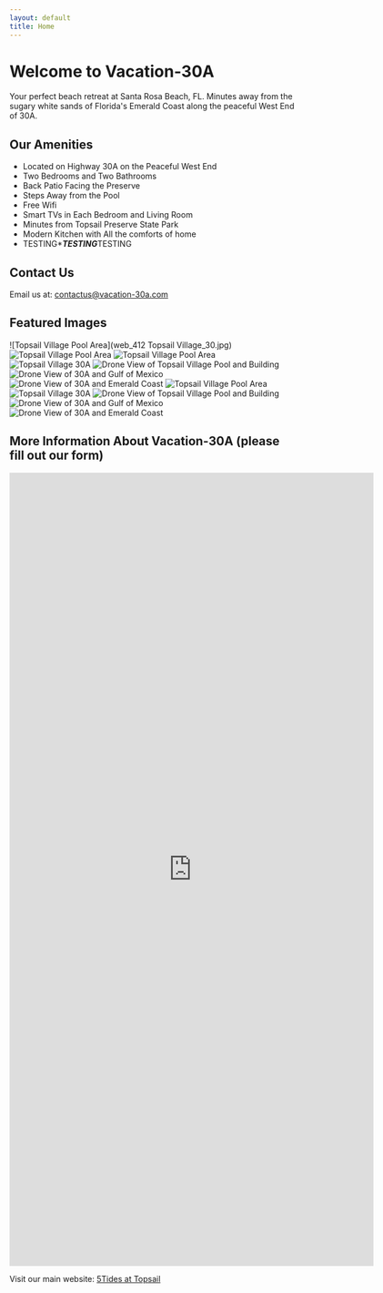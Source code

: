 ```yaml
---
layout: default
title: Home
---
```


# Welcome to Vacation-30A

Your perfect beach retreat at Santa Rosa Beach, FL. Minutes away from the sugary white sands of Florida's Emerald Coast along the peaceful West End of 30A.

## Our Amenities
- Located on Highway 30A on the Peaceful West End
- Two Bedrooms and Two Bathrooms
- Back Patio Facing the Preserve
- Steps Away from the Pool
- Free Wifi
- Smart TVs in Each Bedroom and Living Room
- Minutes from Topsail Preserve State Park
- Modern Kitchen with All the comforts of home
- TESTING****TESTING***TESTING

## Contact Us
Email us at: [contactus@vacation-30a.com](mailto:5tidesfl@gmail.com)

## Featured Images
![Topsail Village Pool Area](web_412 Topsail Village_30.jpg)
![Topsail Village Pool Area](web_412%20Topsail%20Village%%2020_30.jpg)
![Topsail Village Pool Area](web_412%20Topsail%20Village%20%20_30.jpg)
![Topsail Village 30A](web_412%20Topsail%20Village%20%20_31.jpg)
![Drone View of Topsail Village Pool and Building](web_412%20Topsail%20Village_32.jpg)
![Drone View of 30A and Gulf of Mexico](web_412%20Topsail%20Village_33.jpg)
![Drone View of 30A and Emerald Coast](web_412%20Topsail%20Village_34.jpg)
<img src="web_412 Topsail Village  _30.jpg" alt="Topsail Village Pool Area">
<img src="web_412 Topsail Village  _31.jpg" alt="Topsail Village 30A">
<img src="web_412 Topsail Village  _32.jpg" alt="Drone View of Topsail Village Pool and Building">
<img src="web_412 Topsail Village  _33.jpg" alt="Drone View of 30A and Gulf of Mexico">
<img src="web_412 Topsail Village  _34.jpg" alt="Drone View of 30A and Emerald Coast">


## More Information About Vacation-30A (please fill out our form)
<iframe src="https://docs.google.com/forms/d/e/1FAIpQLSd6xqATwH8-ZKf9176wsEocRiq504atIWmAFRiSTrABRurcMA/viewform?embedded=true" width="640" height="1394" frameborder="0" marginheight="0" marginwidth="0">Loading…</iframe>

Visit our main website: [5Tides at Topsail](https://5tidesfl.com)
